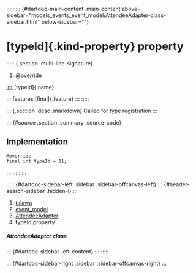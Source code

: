 ::::::::: {#dartdoc-main-content .main-content above-sidebar="models_events_event_model/AttendeeAdapter-class-sidebar.html" below-sidebar=""}
<div>

# [typeId]{.kind-property} property

</div>

::::: {.section .multi-line-signature}
<div>

1.  @[override](https://api.flutter.dev/flutter/dart-core/override-constant.html)

</div>

[int](https://api.flutter.dev/flutter/dart-core/int-class.html)
[typeId]{.name}

::: features
[final]{.feature}
:::
:::::

::: {.section .desc .markdown}
Called for type registration
:::

::: {#source .section .summary .source-code}
## Implementation

``` language-dart
@override
final int typeId = 11;
```
:::
:::::::::

::::: {#dartdoc-sidebar-left .sidebar .sidebar-offcanvas-left}
::: {#header-search-sidebar .hidden-l}
:::

1.  [talawa](../../index.html)
2.  [event_model](../../models_events_event_model/)
3.  [AttendeeAdapter](../../models_events_event_model/AttendeeAdapter-class.html)
4.  typeId property

##### AttendeeAdapter class

::: {#dartdoc-sidebar-left-content}
:::
:::::

::: {#dartdoc-sidebar-right .sidebar .sidebar-offcanvas-right}
:::
